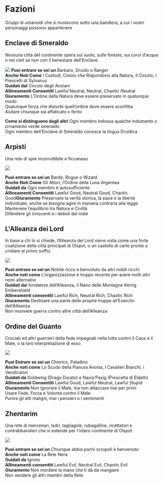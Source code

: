 # Fazioni

Gruppi di umanoidi che si riuniscono sotto una bandiera, a cui i vostri personaggi possono appartenere

## Enclave di Smeraldo

Nessuna città del continente opera sul suolo, sulle foreste, sui corsi d’acqua o nei cieli se non con il benestare dell’Enclave.

![](../../img/faction/enclave-smeraldo.png)
**Puoi entrare se sei un** Barbaro, Druido o Ranger  
**Anche Noti Come** I Custodi, Coloro che Rispondono alla Natura, Il Circolo, I Prescelti di Sylvanus  
**Guidati dal** Circolo degli Anziani  
**Allineamenti Consentiti** Lawful Neutral, Neutral, Chaotic Neutral  
**Giuramento** L’Ordine della Natura deve essere preservato in qualunque modo  
Qualunque forza che disturbi quell’ordine deve essere sconfitta  
Aiutare chiunque sia affaticato o ferito

**Come si distinguono dagli altri** Ogni membro indossa qualche indumento o ornamento verde smeraldo  
Ogni membro dell’Enclave di Smeraldo conosce la lingua Druidica

## Arpisti

Una rete di spie incorruttibile e ficcanaso

![](../../img/faction/arpisti.png)

**Puoi entrare se sei un** Bardo, Rogue o Wizard  
**Anche Noti Come** Gli Attori, l’Ordine della Luna Argentea  
**Guidati da** Ogni membro è autosufficiente  
**Allineamenti Consentiti** Lawful Good, Neutral Good, Chaotic Good**Giuramento** Preservare la verità storica, la pace e la libertà individuale, anche se bisogna agire in maniera contraria alla legge  
Mantenere l’equilibrio tra Natura e Civiltà  
Difendere gli innocenti e i deboli dal male

## L'Alleanza dei Lord

In base a chi lo si chiede, l’Alleanza dei Lord viene vista come una forte coalizione delle città principali di Olspot, o un castello di carte pronto a crollare al primo soffio.

![](../../img/faction/alleanza-lord.png)

**Puoi entrare se sei un** Nobile ricco e benvoluto da altri nobili ricchi  
**Anche noti come** L’organizzazione è troppo recente per avere molti altri nomi alternativi  
**Guidati da**l fondatore dell’Alleanza, il Nano delle Montagne Kerrig Embershield  
**Allineamenti consentiti** Lawful Rich, Neutral Rich, Chaotic Rich  
**Giuramento** Destinare una parte delle proprie truppe all’Esercito dell’Alleanza  
Non muovere guerra contro altre città dell’Alleanza

## Ordine del Guanto

Crociati ed altri guerrieri della fede impegnati nella lotta contro il Caos e il Male, o la loro interpretazione di esso  

![](../../img/faction/ordine-guanto.png)

**Puoi Entrare se sei un** Chierico, Paladino  
**Anche noti come** Lo Scudo della Pianura Avonia, I Cavalieri Bianchi, i Vendicatori  
**Guidati da** Goldwing (Drago Dorato) e Navia Paxig (Prescelta di Eldath)  
**Allineamenti Consentiti** Lawful Good, Lawful Neutral, Lawful Stupid  
**Giuramento** Non ignorare il Male, ma non attaccare mai per primi  
Usare Fede, Forza e Volontà contro il Male  
Punire gli atti maligni, mai i pensieri o i sentimenti

## Zhentarim

Una rete di mercenari, ladri, tagliagole, rubagalline, ricettatori e contrabbandieri che si estende per l’intero continente di Olspot

![](../../img/faction/zhentarim.png)

**Puoi entrare se sei un** Chiunque abbia pochi scrupoli è benvenuto  
**Anche noti come** La Rete Nera  
**Guidati da** Ignoto  
**Allineamenti consentiti** Lawful Evil, Neutral Evil, Chaotic Evil  
**Giuramento** Non mordere la mano che ti dà da mangiare  
Non vendere gli altri membri della Rete